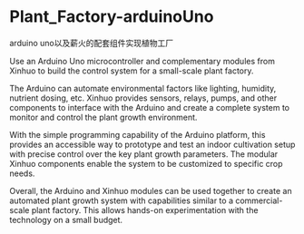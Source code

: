 # Plant_Factory-arduinoUno
arduino uno以及薪火的配套组件实现植物工厂


Use an Arduino Uno microcontroller and complementary modules from Xinhuo to build the control system for a small-scale plant factory.

The Arduino can automate environmental factors like lighting, humidity, nutrient dosing, etc. Xinhuo provides sensors, relays, pumps, and other components to interface with the Arduino and create a complete system to monitor and control the plant growth environment.

With the simple programming capability of the Arduino platform, this provides an accessible way to prototype and test an indoor cultivation setup with precise control over the key plant growth parameters. The modular Xinhuo components enable the system to be customized to specific crop needs.

Overall, the Arduino and Xinhuo modules can be used together to create an automated plant growth system with capabilities similar to a commercial-scale plant factory. This allows hands-on experimentation with the technology on a small budget.

